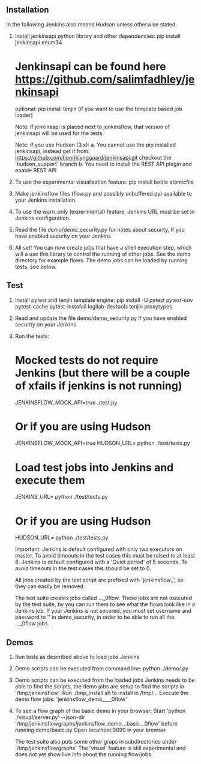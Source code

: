 Installation
------------
In the following Jenkins also means Hudson unless otherwise stated.

1. Install jenkinsapi python library and other dependencies:
   pip install jenkinsapi enum34
   # Jenkinsapi can be found here https://github.com/salimfadhley/jenkinsapi
   optional: pip install tenjin (if you want to use the template based job loader)

   Note: If jenkinsapi is placed next to jenkinsflow, that version of jenkinsapi will be used for the tests. 

   Note: if you use Hudson (3.x):
      a. You cannot use the pip installed jenkinsapi, instead get it from:
         https://github.com/henriklynggaard/jenkinsapi.git 
         checkout the 'hudson_support' branch
      b. You need to install the REST API plugin and enable REST API

2. To use the experimental visualisation feature:
   pip install bottle atomicfile

3. Make jenkinsflow files (flow.py and possibly unbuffered.py) available to your Jenkins installation.

4. To use the warn_only (experimental) feature, Jenkins URL must be set in Jenkins configuration.

5. Read the file demo/demo_security.py for notes about security, if you have enabled security on your Jenkins

6. All set! You can now create jobs that have a shell execution step, which will a use this library to control the running of other jobs.
   See the demo directory for example flows. The demo jobs can be loaded by running tests, see below.


Test
----

1. Install pytest and tenjin template engine:
   pip install -U pytest pytest-cov pytest-cache pytest-instafail logilab-devtools tenjin proxytypes

2. Read and update the file demo/demo_security.py if you have enabled security on your Jenkins

3. Run the tests:
   # Mocked tests do not require Jenkins (but there will be a couple of xfails if jenkins is not running)
   JENKINSFLOW_MOCK_API=true ./test.py
   # Or if you are using Hudson
   JENKINSFLOW_MOCK_API=true HUDSON_URL=<your Hudson> python ./test/tests.py

   # Load test jobs into Jenkins and execute them
   JENKINS_URL=<your Jenkins> python ./test/tests.py
   # Or if you are using Hudson
   HUDSON_URL=<your Hudson> python ./test/tests.py

   Important:
   Jenkins is default configured with only two executors on master. To avoid timeouts in the test cases this must be raised to at least 8.
   Jenkins is default configured with a 'Quiet period' of 5 seconds. To avoid timeouts in the test cases this should be set to 0.

   All jobs created by the test script are prefixed with 'jenkinsflow_', so they can easily be removed.

   The test suite creates jobs called ..._0flow. These jobs are not executed by the test suite, by you can run them to see what the flows look like in a Jenkins job.
   If your Jenkins is not secured, you must set username and password to '' in demo_security,  in order to be able to run all the ..._0flow jobs.

Demos
----

1. Run tests as described above to load jobs Jenkins

2. Demo scripts can be executed from command line:
   python ./demo/<demo>.py

3. Demo scripts can be executed from the loaded jobs
   Jenkins needs to be able to find the scripts, the demo jobs are setup to find the scripts in '/tmp/jenkinsflow'.
   Run ./tmp_install.sh to install in /tmp/...
   Execute the demo flow jobs: 'jenkinsflow_demo__<demo-name>__0flow'

4. To see a flow graph of the basic demo in your browser:
   Start 'python ./visual/server.py' --json-dir '/tmp/jenkinsflowgraphs/jenkinsflow_demo__basic__0flow' before running demo/basic.py
   Open localhost:9090 in your browser

   The test suite also puts some other graps in subdirectories under '/tmp/jenkinsflowgraphs'
   The 'visual' feature is still experimental and does not yet show live info about the running flow/jobs
